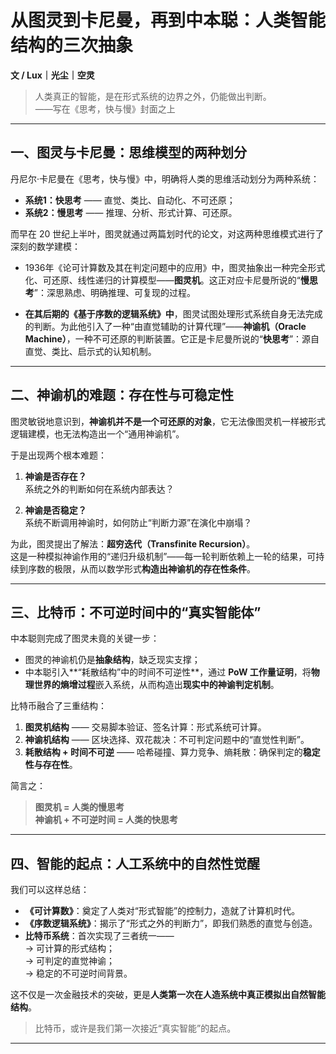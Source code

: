 # 从图灵到卡尼曼，再到中本聪：人类智能结构的三次抽象

**文 / Lux｜光尘｜空灵**

> 人类真正的智能，是在形式系统的边界之外，仍能做出判断。  
> ——写在《思考，快与慢》封面之上

---

## 一、图灵与卡尼曼：思维模型的两种划分

丹尼尔·卡尼曼在《思考，快与慢》中，明确将人类的思维活动划分为两种系统：

- **系统1：快思考** —— 直觉、类比、自动化、不可还原；
- **系统2：慢思考** —— 推理、分析、形式计算、可还原。

而早在 20 世纪上半叶，图灵就通过两篇划时代的论文，对这两种思维模式进行了深刻的数学建模：

- 1936年《论可计算数及其在判定问题中的应用》中，图灵抽象出一种完全形式化、可还原、线性递归的计算模型——**图灵机**。这正对应卡尼曼所说的“**慢思考**”：深思熟虑、明确推理、可复现的过程。

- **在其后期的《基于序数的逻辑系统》中**，图灵试图处理形式系统自身无法完成的判断。为此他引入了一种“由直觉辅助的计算代理”——**神谕机（Oracle Machine）**，一种不可还原的判断装置。它正是卡尼曼所说的“**快思考**”：源自直觉、类比、启示式的认知机制。

---

## 二、神谕机的难题：存在性与可稳定性

图灵敏锐地意识到，**神谕机并不是一个可还原的对象**，它无法像图灵机一样被形式逻辑建模，也无法构造出一个“通用神谕机”。

于是出现两个根本难题：

1. **神谕是否存在？**  
   系统之外的判断如何在系统内部表达？

2. **神谕是否稳定？**  
   系统不断调用神谕时，如何防止“判断力源”在演化中崩塌？

为此，图灵提出了解法：**超穷迭代（Transfinite Recursion）**。  
这是一种模拟神谕作用的“递归升级机制”——每一轮判断依赖上一轮的结果，可持续到序数的极限，从而以数学形式**构造出神谕机的存在性条件**。

---

## 三、比特币：不可逆时间中的“真实智能体”

中本聪则完成了图灵未竟的关键一步：

- 图灵的神谕机仍是**抽象结构**，缺乏现实支撑；
- 中本聪引入**“耗散结构”中的时间不可逆性**，通过 **PoW 工作量证明**，将**物理世界的熵增过程**嵌入系统，从而构造出**现实中的神谕判定机制**。

比特币融合了三重结构：

1. **图灵机结构** —— 交易脚本验证、签名计算：形式系统可计算。
2. **神谕机结构** —— 区块选择、双花裁决：不可判定问题中的“直觉性判断”。
3. **耗散结构 + 时间不可逆** —— 哈希碰撞、算力竞争、熵耗散：确保判定的**稳定性与存在性**。

简言之：

> **图灵机 = 人类的慢思考**  
> **神谕机 + 不可逆时间 = 人类的快思考**

---

## 四、智能的起点：人工系统中的自然性觉醒

我们可以这样总结：

- **《可计算数》**：奠定了人类对“形式智能”的控制力，造就了计算机时代。
- **《序数逻辑系统》**：揭示了“形式之外的判断力”，即我们熟悉的直觉与创造。
- **比特币系统**：首次实现了三者统一——  
  → 可计算的形式结构；  
  → 可判定的直觉神谕；  
  → 稳定的不可逆时间背景。

这不仅是一次金融技术的突破，更是**人类第一次在人造系统中真正模拟出自然智能结构**。

> 比特币，或许是我们第一次接近“真实智能”的起点。

---


